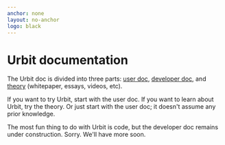 ```yaml
---
anchor: none
layout: no-anchor
logo: black
---
```


<div class="short">

# Urbit documentation

The Urbit doc is divided into three parts: [user doc](docs/user),
[developer doc](docs/dev), and [theory](docs/theory) (whitepaper, essays,
videos, etc).

If you want to try Urbit, start with the user doc.  If you want
to learn about Urbit, try the theory.  Or just start with the
user doc; it doesn't assume any prior knowledge.

The most fun thing to do with Urbit is code, but the developer
doc remains under construction.  Sorry.  We'll have more soon.

<list dataSort="true"></list>

</div>
